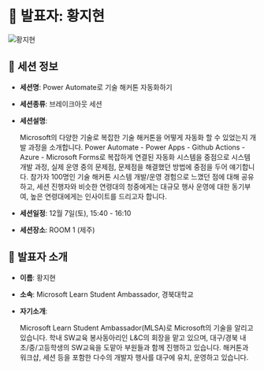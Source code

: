 # 🎤 발표자: 황지현

<div class="container">
    <div class="row justify-content-center">
        <div class="col-md-4 profile mb-4 text-center">
            <img src="../images/speakers/jihyeonhwang.jpg" alt="황지현" class="img-fluid" />
        </div>
    </div>
</div>

## 🔎 세션 정보

- **세션명**: Power Automate로 기술 해커톤 자동화하기
- **세션종류**: 브레이크아웃 세션
- **세션설명**:

  Microsoft의 다양한 기술로 복잡한 기술 해커톤을 어떻게 자동화 할 수 있었는지 개발 과정을 소개합니다. Power Automate - Power Apps - Github Actions - Azure - Microsoft Forms로 복잡하게 연결된 자동화 시스템을 중점으로 시스템 개발 과정, 실제 운영 중의 문제점, 문제점을 해결했던 방법에 중점을 두어 얘기합니다. 참가자 100명인 기술 해커톤 시스템 개발/운영 경험으로 느꼈던 점에 대해 공유하고, 세션 진행자와 비슷한 연령대의 청중에게는 대규모 행사 운영에 대한 동기부여, 높은 연령대에게는 인사이트를 드리고자 합니다.

- **세션일정**: 12월 7일(토), 15:40 - 16:10
- **세션장소**: ROOM 1 (제주)

## 📜 발표자 소개

- **이름**: 황지현
- **소속**: Microsoft Learn Student Ambassador, 경북대학교
- **자기소개**:

  Microsoft Learn Student Ambassador(MLSA)로 Microsoft의 기술을 알리고 있습니다. 학내 SW교육 봉사동아리인 L&C의 회장을 맡고 있으며, 대구/경북 내 초/중/고등학생의 SW교육을 도맡아 부원들과 함께 진행하고 있습니다. 해커톤과 워크샵, 세션 등을 포함한 다수의 개발자 행사를 대구에 유치, 운영하고 있습니다.